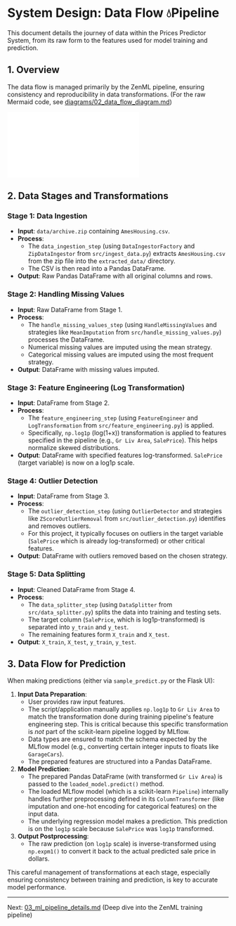 # System Design: Data Flow 💧Pipeline

This document details the journey of data within the Prices Predictor System, from its raw form to the features used for model training and prediction.

## 1. Overview

The data flow is managed primarily by the ZenML pipeline, ensuring consistency and reproducibility in data transformations.
(For the raw Mermaid code, see [diagrams/02_data_flow_diagram.md](./diagrams/02_data_flow_diagram.md))

[![Data Flow Diagram](./diagrams/02_data_flow_diagram.md)](./diagrams/02_data_flow_diagram.md)
<!-- Note: GitHub might not render Mermaid from a relative link like this directly in an image tag. -->

## 2. Data Stages and Transformations

### Stage 1: Data Ingestion
*   **Input**: `data/archive.zip` containing `AmesHousing.csv`.
*   **Process**:
    *   The `data_ingestion_step` (using `DataIngestorFactory` and `ZipDataIngestor` from `src/ingest_data.py`) extracts `AmesHousing.csv` from the zip file into the `extracted_data/` directory.
    *   The CSV is then read into a Pandas DataFrame.
*   **Output**: Raw Pandas DataFrame with all original columns and rows.

### Stage 2: Handling Missing Values
*   **Input**: Raw DataFrame from Stage 1.
*   **Process**:
    *   The `handle_missing_values_step` (using `HandleMissingValues` and strategies like `MeanImputation` from `src/handle_missing_values.py`) processes the DataFrame.
    *   Numerical missing values are imputed using the mean strategy.
    *   Categorical missing values are imputed using the most frequent strategy.
*   **Output**: DataFrame with missing values imputed.

### Stage 3: Feature Engineering (Log Transformation)
*   **Input**: DataFrame from Stage 2.
*   **Process**:
    *   The `feature_engineering_step` (using `FeatureEngineer` and `LogTransformation` from `src/feature_engineering.py`) is applied.
    *   Specifically, `np.log1p` (log(1+x)) transformation is applied to features specified in the pipeline (e.g., `Gr Liv Area`, `SalePrice`). This helps normalize skewed distributions.
*   **Output**: DataFrame with specified features log-transformed. `SalePrice` (target variable) is now on a log1p scale.

### Stage 4: Outlier Detection
*   **Input**: DataFrame from Stage 3.
*   **Process**:
    *   The `outlier_detection_step` (using `OutlierDetector` and strategies like `ZScoreOutlierRemoval` from `src/outlier_detection.py`) identifies and removes outliers.
    *   For this project, it typically focuses on outliers in the target variable (`SalePrice` which is already log-transformed) or other critical features.
*   **Output**: DataFrame with outliers removed based on the chosen strategy.

### Stage 5: Data Splitting
*   **Input**: Cleaned DataFrame from Stage 4.
*   **Process**:
    *   The `data_splitter_step` (using `DataSplitter` from `src/data_splitter.py`) splits the data into training and testing sets.
    *   The target column (`SalePrice`, which is log1p-transformed) is separated into `y_train` and `y_test`.
    *   The remaining features form `X_train` and `X_test`.
*   **Output**: `X_train`, `X_test`, `y_train`, `y_test`.

## 3. Data Flow for Prediction

When making predictions (either via `sample_predict.py` or the Flask UI):

1.  **Input Data Preparation**:
    *   User provides raw input features.
    *   The script/application manually applies `np.log1p` to `Gr Liv Area` to match the transformation done during training pipeline's feature engineering step. This is critical because this specific transformation is *not* part of the scikit-learn pipeline logged by MLflow.
    *   Data types are ensured to match the schema expected by the MLflow model (e.g., converting certain integer inputs to floats like `GarageCars`).
    *   The prepared features are structured into a Pandas DataFrame.
2.  **Model Prediction**:
    *   The prepared Pandas DataFrame (with transformed `Gr Liv Area`) is passed to the `loaded_model.predict()` method.
    *   The loaded MLflow model (which is a scikit-learn `Pipeline`) internally handles further preprocessing defined in its `ColumnTransformer` (like imputation and one-hot encoding for categorical features) on the input data.
    *   The underlying regression model makes a prediction. This prediction is on the `log1p` scale because `SalePrice` was `log1p` transformed.
3.  **Output Postprocessing**:
    *   The raw prediction (on `log1p` scale) is inverse-transformed using `np.expm1()` to convert it back to the actual predicted sale price in dollars.

This careful management of transformations at each stage, especially ensuring consistency between training and prediction, is key to accurate model performance.

---

Next: [03_ml_pipeline_details.md](./03_ml_pipeline_details.md) (Deep dive into the ZenML training pipeline)

